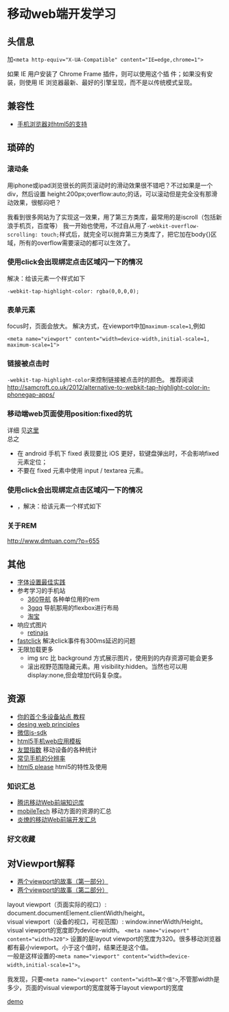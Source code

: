 # 移动web端开发学习

## 头信息
加`<meta http-equiv="X-UA-Compatible" content="IE=edge,chrome=1">`    

如果 IE 用户安装了 Chrome Frame 插件，则可以使用这个插
件；如果没有安装，则使用 IE 浏览器最新、最好的引擎呈现，而不是以传统模式呈现。

## 兼容性
* [手机浏览器对html5的支持](http://mobilehtml5.org/)

## 琐碎的
### 滚动条
用iphone或ipad浏览很长的网页滚动时的滑动效果很不错吧？不过如果是一个div，然后设置 height:200px;overflow:auto;的话，可以滚动但是完全没有那滑动效果，很郁闷吧？

我看到很多网站为了实现这一效果，用了第三方类库，最常用的是iscroll（包括新浪手机页，百度等） 我一开始也使用，不过自从用了`-webkit-overflow-scrolling: touch;`样式后，就完全可以抛弃第三方类库了，把它加在body{}区域，所有的overflow需要滚动的都可以生效了。

### 使用click会出现绑定点击区域闪一下的情况
解决：给该元素一个样式如下
```
-webkit-tap-highlight-color: rgba(0,0,0,0);
```

### 表单元素
focus时，页面会放大。
解决方式，在viewport中加`maximum-scale=1`,例如
```
<meta name="viewport" content="width=device-width,initial-scale=1, maximum-scale=1">
```

### 链接被点击时
`-webkit-tap-highlight-color`来控制链接被点击时的颜色。
推荐阅读 http://samcroft.co.uk/2012/alternative-to-webkit-tap-highlight-color-in-phonegap-apps/

### 移动端web页面使用position:fixed的坑
详细 见[这里](https://github.com/maxzhang/maxzhang.github.com/issues/2)    
总之    
* 在 android 手机下 fixed 表现要比 iOS 更好，软键盘弹出时，不会影响fixed元素定位；
* 不要在 fixed 元素中使用 input / textarea 元素。

### 使用click会出现绑定点击区域闪一下的情况
* ，解决：给该元素一个样式如下

### 关于REM
http://www.dmtuan.com/?p=655

## 其他
* [字体设置最佳实践](font.md)
* 参考学习的手机站
	* [360导航](http://h5.mse.360.cn/navi.html) 各种单位用的rem
	* [3gqq](http://3gqq.qq.com/) 导航那用的flexbox进行布局
	* [淘宝](http://m.taobao.com/)
* 响应式图片
	* [retinajs](http://imulus.github.io/retinajs/)
* [fastclick](https://github.com/ftlabs/fastclick) 解决click事件有300ms延迟的问题
* 无限加载更多
	* img src 比 background 方式展示图片，使用到的内存资源可能会更多
	* 滚出视野范围隐藏元素。用 visibility:hidden。当然也可以用 display:none,但会增加代码复杂度。

## 资源
* [你的首个多设备站点 教程](https://developers.google.com/web/fundamentals/getting-started/your-first-multi-screen-site/?hl=zh-cn)
* [desing web principles](https://developers.google.com/web/fundamentals/layouts/principles/)
* [微信js-sdk](http://mp.weixin.qq.com/wiki/7/aaa137b55fb2e0456bf8dd9148dd613f.html)
* [html5手机web应用模板](https://github.com/h5bp/mobile-boilerplate)
* [友盟指数](http://www.umindex.com/) 移动设备的各种统计
* [常见手机的分辨率](http://screensiz.es/phone)
* [html5 please](http://html5please.com/) html5的特性及使用

### 知识汇总
* [腾讯移动Web前端知识库](https://github.com/AlloyTeam/Mars)
* [mobileTech](https://github.com/jtyjty99999/mobileTech) 移动方面的资源的汇总
* [炎燎的移动Web前端开发汇总](https://github.com/maxzhang/maxzhang.github.com)

### 好文收藏
## 对Viewport解释
* [两个viewport的故事（第一部分）](http://weizhifeng.net/viewports.html)
* [两个viewport的故事（第二部分）](http://weizhifeng.net/viewports2.html)

layout viewport（页面实际的视口）: document.documentElement.clientWidth/height。    
visual viewport（设备的视口，可视范围）: window.innerWidth/Height。    
visual viewport的宽度即为device-width。
`<meta name="viewport" content="width=320">` 设置的是layout viewport的宽度为320。很多移动浏览器都有最小viewport。小于这个值时，结果还是这个值。    
一般是这样设置的`<meta name="viewport" content="width=device-width,initial-scale=1">`。    

我发现，只要`<meta name="viewport" content="width=某个值">`,不管那width是多少，页面的visual viewport的宽度就等于layout viewport的宽度

[demo](viewport/)